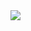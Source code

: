 <a href="https://portal.azure.com/#create/Microsoft.Template/uri/https%3A%2F%2Fraw.githubusercontent.com%2Flune-bleue%2FARMTemplateCustom%2Fmaster%2Fvm-diagnosisExtwAlert%2Fvm-diagnosisExtwAlert%2Fazuredeploy.json" target="_blank">
    <img src="http://azuredeploy.net/deploybutton.png"/>
</a>

